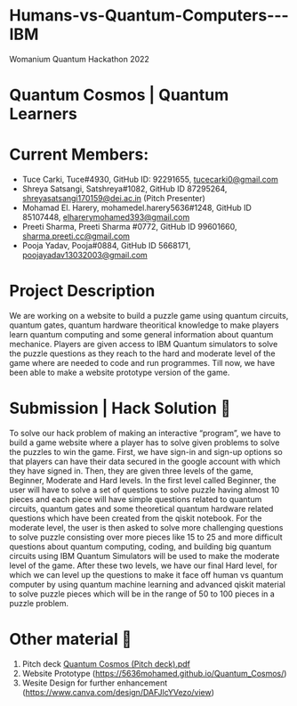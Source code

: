 # Humans-vs-Quantum-Computers---IBM

Womanium Quantum Hackathon 2022

# Quantum Cosmos | Quantum Learners

# Current Members: 
- Tuce Carki, Tuce#4930, GitHub ID: 92291655, tucecarki0@gmail.com
- Shreya Satsangi, Satshreya#1082, GitHub ID 87295264, shreyasatsangi170159@dei.ac.in (Pitch Presenter)
- Mohamad El. Harery, mohamedel.harery5636#1248, GitHub ID 85107448, elharerymohamed393@gmail.com
- Preeti Sharma, Preeti Sharma #0772, GitHub ID 99601660, sharma.preeti.cc@gmail.com
- Pooja Yadav, Pooja#0884, GitHub ID 5668171, poojayadav13032003@gmail.com

# Project Description

We are working on a website to build a puzzle game using quantum circuits, quantum gates, quantum hardware theoritical knowledge to make players learn quantum computing and some general information about quantum mechanice. Players are given access to IBM Quantum simulators to solve the puzzle questions as they reach to the hard and moderate level of the game where are needed to code and run programmes. Till now, we have been able to make a website prototype version of the game. 



# Submission | Hack Solution 📝

To solve our hack problem of making an interactive “program”, we have to build a game website where a player has to solve given problems to solve the puzzles to win the game. 
First, we have sign-in and sign-up options so that players can have their data secured in the google account with which they have signed in. Then, they are given three levels of the game, Beginner, Moderate and Hard levels. 
In the first level called Beginner, the user will have to solve a set of questions to solve puzzle having almost 10 pieces and each piece will have simple questions related to quantum circuits, quantum gates and some theoretical quantum hardware related questions which have been created from the qiskit notebook. For the moderate level, the user is then asked to solve more challenging questions to solve puzzle consisting over more pieces like 15 to 25 and more difficult questions about quantum computing, coding, and building big quantum circuits using IBM Quantum Simulators will be used to make the moderate level of the game. After these two levels, we have our final Hard level, for which we can level up the questions to make it face off human vs quantum computer by using quantum machine learning and advanced qiskit material to solve puzzle pieces which will be in the range of 50 to 100 pieces in a puzzle problem. 


#  Other material 📝

1. Pitch deck [Quantum Cosmos (Pitch deck).pdf](https://github.com/uiafm/Humans-vs-Quantum-Computers---IBM/files/9396173/Quantum.Cosmos.Pitch.deck.pdf)
2. Website Prototype (https://5636mohamed.github.io/Quantum_Cosmos/)
3. Wesite Design for further enhancement (https://www.canva.com/design/DAFJlcYVezo/view)

